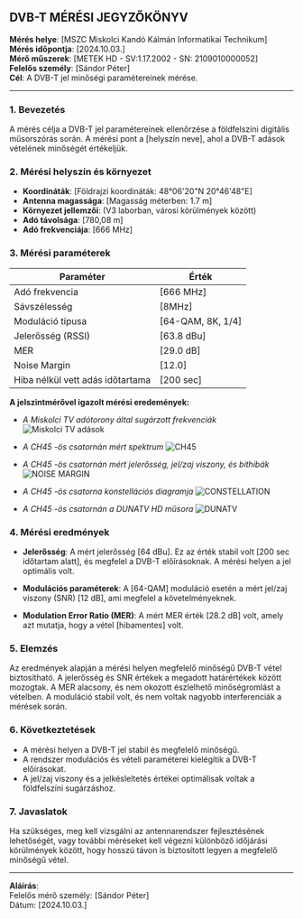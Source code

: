 ## DVB-T MÉRÉSI JEGYZŐKÖNYV

**Mérés helye**: [MSZC Miskolci Kandó Kálmán Informatikai Technikum]  
**Mérés időpontja**: [2024.10.03.]  
**Mérő műszerek**: [METEK HD - SV:1.17.2002 - SN: 2109010000052]  
**Felelős személy**: [Sándor Péter]  
**Cél**: A DVB-T jel minőségi paramétereinek mérése.

---

### 1. **Bevezetés**

A mérés célja a DVB-T jel paramétereinek ellenőrzése a földfelszíni digitális műsorszórás során. A mérési pont a [helyszín neve], ahol a DVB-T adások vételének minőségét értékeljük.

### 2. **Mérési helyszín és környezet**

- **Koordináták**: [Földrajzi koordináták: 48°06'20"N 20°46'48"E]  
- **Antenna magassága**: [Magasság méterben: 1.7 m]  
- **Környezet jellemzői**: (V3 laborban, városi körülmények között)  
- **Adó távolsága**: [780,08 m]  
- **Adó frekvenciája**: [666 MHz]

### 3. **Mérési paraméterek**

| Paraméter           | Érték |
|---------------------|-------|
| Adó frekvencia       | [666 MHz] |
| Sávszélesség         | [8MHz] |
| Moduláció típusa     | [64-QAM, 8K, 1/4] |
| Jelerősség (RSSI)    | [63.8 dBu] |
| MER                  | [29.0 dB] |
| Noise Margin         | [12.0] |
| Hiba nélkül vett adás időtartama | [200 sec] |


**A jelszintmérővel igazolt mérési eredemények:**

- 	*A Miskolci TV adótorony által sugárzott frekvenciák*
![Miskolci TV adások](https://sandorpeteer.github.io/tavkozles/img/miskolciTV.png)

- 	*A CH45 -ös csatornán mért spektrum*
![CH45](https://sandorpeteer.github.io/tavkozles/img/its_snapshot_0001.bmp)

- 	*A CH45 -ös csatornán mért jelerősség, jel/zaj viszony, és bithibák*
![NOISE MARGIN](https://sandorpeteer.github.io/tavkozles/img/its_snapshot_0002.bmp)

-	*A CH45 -ös csatorna konstellációs diagramja*
![CONSTELLATION](https://sandorpeteer.github.io/tavkozles/img/its_snapshot_0004.bmp)

- 	*A CH45 -ös csatornán a DUNATV HD műsora*
![DUNATV](https://sandorpeteer.github.io/tavkozles/img/its_snapshot_0003.bmp)

### 4. **Mérési eredmények**

- **Jelerősség**: A mért jelerősség [64 dBu]. Ez az érték stabil volt [200 sec időtartam alatt], és megfelel a DVB-T előírásoknak. A mérési helyen a jel optimális volt.
  
- **Modulációs paraméterek**: A [64-QAM] moduláció esetén a mért jel/zaj viszony (SNR) [12 dB], ami megfelel a követelményeknek.

- **Modulation Error Ratio (MER)**: A mért MER érték [28.2 dB] volt, amely azt mutatja, hogy a vétel [hibamentes] volt.

### 5. **Elemzés**

Az eredmények alapján a mérési helyen megfelelő minőségű DVB-T vétel biztosítható. A jelerősség és SNR értékek a megadott határértékek között mozogtak. A MER alacsony, és nem okozott észlelhető minőségromlást a vételben. A moduláció stabil volt, és nem voltak nagyobb interferenciák a mérések során.

### 6. **Következtetések**

- A mérési helyen a DVB-T jel stabil és megfelelő minőségű.  
- A rendszer modulációs és vételi paraméterei kielégítik a DVB-T előírásokat.  
- A jel/zaj viszony és a jelkésleltetés értékei optimálisak voltak a földfelszíni sugárzáshoz.  

### 7. **Javaslatok**

Ha szükséges, meg kell vizsgálni az antennarendszer fejlesztésének lehetőségét, vagy további méréseket kell végezni különböző időjárási körülmények között, hogy hosszú távon is biztosított legyen a megfelelő minőségű vétel.

---

**Aláírás**:  
Felelős mérő személy: [Sándor Péter]  
Dátum: [2024.10.03.]

